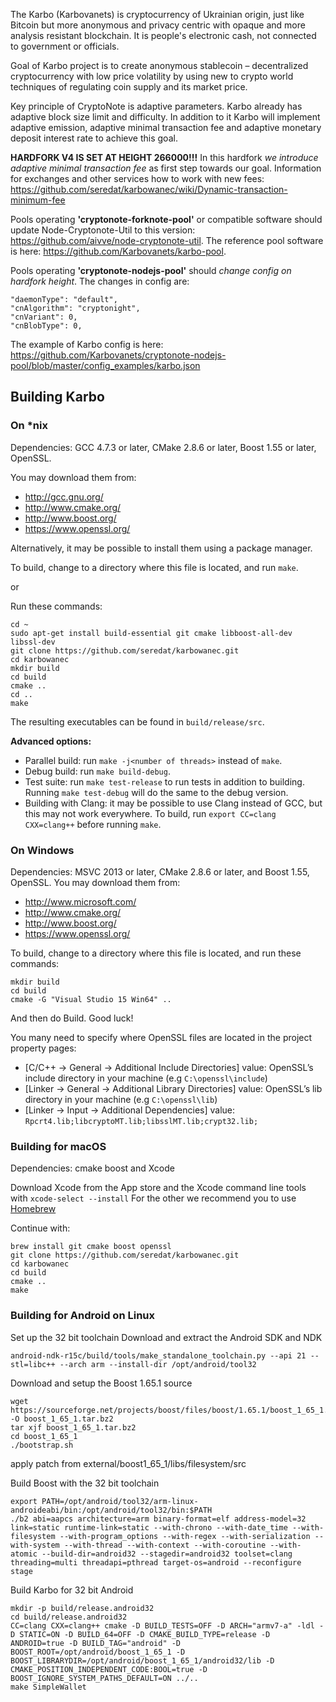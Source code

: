 The Karbo (Karbovanets) is cryptocurrency of Ukrainian origin, just like Bitcoin but more anonymous and privacy centric with opaque and more analysis resistant blockchain. It is people's electronic cash, not connected to government or officials.

Goal of Karbo project is to create anonymous stablecoin – decentralized cryptocurrency with low price volatility by using new to crypto world techniques of regulating coin supply and its market price.

Key principle of CryptoNote is adaptive parameters. Karbo already has adaptive block size limit and difficulty. In addition to it Karbo will implement adaptive emission, adaptive minimal transaction fee and adaptive monetary deposit interest rate to achieve this goal.

**HARDFORK V4 IS SET AT HEIGHT 266000!!!** In this hardfork _we introduce adaptive minimal transaction fee_ as first step towards our goal. Information for exchanges and other services how to work with new fees: https://github.com/seredat/karbowanec/wiki/Dynamic-transaction-minimum-fee

Pools operating **'cryptonote-forknote-pool'** or compatible software should update Node-Cryptonote-Util to this version: https://github.com/aivve/node-cryptonote-util. The reference pool software is here: https://github.com/Karbovanets/karbo-pool.

Pools operating **'cryptonote-nodejs-pool'** should _change config on hardfork height_. The changes in config are:
```
"daemonType": "default",
"cnAlgorithm": "cryptonight",
"cnVariant": 0,
"cnBlobType": 0,
```
The example of Karbo config is here: https://github.com/Karbovanets/cryptonote-nodejs-pool/blob/master/config_examples/karbo.json



## Building Karbo 

### On *nix

Dependencies: GCC 4.7.3 or later, CMake 2.8.6 or later, Boost 1.55 or later, OpenSSL.

You may download them from:

* http://gcc.gnu.org/
* http://www.cmake.org/
* http://www.boost.org/
* https://www.openssl.org/

Alternatively, it may be possible to install them using a package manager.

To build, change to a directory where this file is located, and run `make`.

or

Run these commands:
```
cd ~
sudo apt-get install build-essential git cmake libboost-all-dev libssl-dev
git clone https://github.com/seredat/karbowanec.git
cd karbowanec
mkdir build
cd build
cmake ..
cd ..
make
```

 The resulting executables can be found in `build/release/src`.

**Advanced options:**

* Parallel build: run `make -j<number of threads>` instead of `make`.
* Debug build: run `make build-debug`.
* Test suite: run `make test-release` to run tests in addition to building. Running `make test-debug` will do the same to the debug version.
* Building with Clang: it may be possible to use Clang instead of GCC, but this may not work everywhere. To build, run `export CC=clang CXX=clang++` before running `make`.

### On Windows
Dependencies: MSVC 2013 or later, CMake 2.8.6 or later, and Boost 1.55, OpenSSL. You may download them from:

* http://www.microsoft.com/
* http://www.cmake.org/
* http://www.boost.org/
* https://www.openssl.org/

To build, change to a directory where this file is located, and run these commands: 
```
mkdir build
cd build
cmake -G "Visual Studio 15 Win64" ..
```

And then do Build.
Good luck!

You many need to specify where OpenSSL files are located in the project property pages:
*    [C/C++ -> General -> Additional Include Directories] value: OpenSSL’s include directory in your machine (e.g `C:\openssl\include`)
*    [Linker -> General -> Additional Library Directories] value: OpenSSL’s lib directory in your machine (e.g `C:\openssl\lib`)
*    [Linker -> Input -> Additional Dependencies] value: `Rpcrt4.lib;libcryptoMT.lib;libsslMT.lib;crypt32.lib;`



### Building for macOS

Dependencies: cmake boost and Xcode

Download Xcode from the App store and the Xcode command line tools with `xcode-select --install`
For the other we recommend you to use [Homebrew](https://brew.sh)

Continue with:
```
brew install git cmake boost openssl
git clone https://github.com/seredat/karbowanec.git
cd karbowanec
cd build
cmake ..
make
```


### Building for Android on Linux

Set up the 32 bit toolchain
Download and extract the Android SDK and NDK
```
android-ndk-r15c/build/tools/make_standalone_toolchain.py --api 21 --stl=libc++ --arch arm --install-dir /opt/android/tool32
```

Download and setup the Boost 1.65.1 source
```
wget https://sourceforge.net/projects/boost/files/boost/1.65.1/boost_1_65_1.tar.bz2/download -O boost_1_65_1.tar.bz2
tar xjf boost_1_65_1.tar.bz2
cd boost_1_65_1
./bootstrap.sh
```
apply patch from external/boost1_65_1/libs/filesystem/src

Build Boost with the 32 bit toolchain
```
export PATH=/opt/android/tool32/arm-linux-androideabi/bin:/opt/android/tool32/bin:$PATH
./b2 abi=aapcs architecture=arm binary-format=elf address-model=32 link=static runtime-link=static --with-chrono --with-date_time --with-filesystem --with-program_options --with-regex --with-serialization --with-system --with-thread --with-context --with-coroutine --with-atomic --build-dir=android32 --stagedir=android32 toolset=clang threading=multi threadapi=pthread target-os=android --reconfigure stage
```

Build Karbo for 32 bit Android
```
mkdir -p build/release.android32
cd build/release.android32
CC=clang CXX=clang++ cmake -D BUILD_TESTS=OFF -D ARCH="armv7-a" -ldl -D STATIC=ON -D BUILD_64=OFF -D CMAKE_BUILD_TYPE=release -D ANDROID=true -D BUILD_TAG="android" -D BOOST_ROOT=/opt/android/boost_1_65_1 -D BOOST_LIBRARYDIR=/opt/android/boost_1_65_1/android32/lib -D CMAKE_POSITION_INDEPENDENT_CODE:BOOL=true -D BOOST_IGNORE_SYSTEM_PATHS_DEFAULT=ON ../..
make SimpleWallet
```
